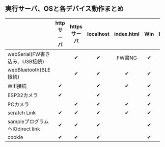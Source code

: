 ## 実行サーバ、OSと各デバイス動作まとめ

| |httpサーバ|httpsサーバ|localhost|index.html|Win|Mac|ChromeOS|iPad|
|---|:-:|:-:|:-:|:-:|:-:|:-:|:-:|:-:|
|webSerial(FW書き込み、USB接続)| |✔|✔|FW書NG|✔|✔|✔| |
|webBluetooth(BLE接続)| |✔|✔|✔|✔|✔|✔| |
|Wifi接続|✔| |✔|✔|✔|✔|✔|✔|
|ESP32カメラ|✔| |✔| |✔|✔|✔|？|
|PCカメラ| |✔|✔|✔|✔|✔|✔|✔|
|scratch Link|✔|✔|✔|✔|✔|✔| | |
|sampleプログラムへのdirect link|✔|✔|✔| |✔|✔|✔|✔|
|cookie|✔|✔|✔| |✔|✔|✔|✔|
